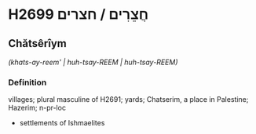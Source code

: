 # H2699 חֲצֵרִים / חצרים

## Chătsêrîym

_(khats-ay-reem' | huh-tsay-REEM | huh-tsay-REEM)_

### Definition

villages; plural masculine of H2691; yards; Chatserim, a place in Palestine; Hazerim; n-pr-loc

- settlements of Ishmaelites
